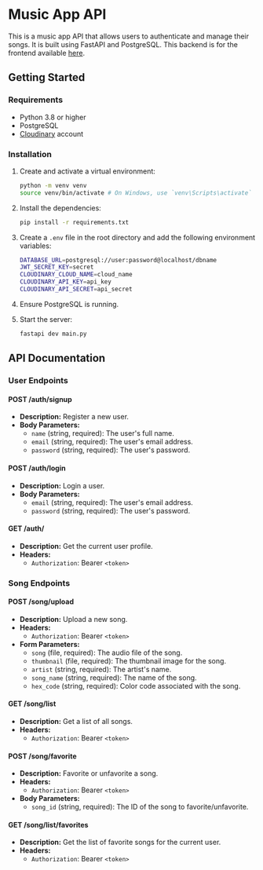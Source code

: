 # Music App API

This is a music app API that allows users to authenticate and manage their songs. It is built using FastAPI and PostgreSQL. This backend is for the frontend available [here](https://github.com/BiAksoy/music-app-client).

## Getting Started

### Requirements

- Python 3.8 or higher
- PostgreSQL
- [Cloudinary](https://cloudinary.com) account

### Installation

1. Create and activate a virtual environment:

   ```bash
   python -m venv venv
   source venv/bin/activate # On Windows, use `venv\Scripts\activate`
   ```

2. Install the dependencies:

   ```bash
   pip install -r requirements.txt
   ```

3. Create a `.env` file in the root directory and add the following environment variables:

   ```bash
   DATABASE_URL=postgresql://user:password@localhost/dbname
   JWT_SECRET_KEY=secret
   CLOUDINARY_CLOUD_NAME=cloud_name
   CLOUDINARY_API_KEY=api_key
   CLOUDINARY_API_SECRET=api_secret
   ```

4. Ensure PostgreSQL is running.

5. Start the server:

   ```bash
   fastapi dev main.py
   ```

## API Documentation

### User Endpoints

#### POST /auth/signup

- **Description:** Register a new user.
- **Body Parameters:**
  - `name` (string, required): The user's full name.
  - `email` (string, required): The user's email address.
  - `password` (string, required): The user's password.

#### POST /auth/login

- **Description:** Login a user.
- **Body Parameters:**
  - `email` (string, required): The user's email address.
  - `password` (string, required): The user's password.

#### GET /auth/

- **Description:** Get the current user profile.
- **Headers:**
  - `Authorization`: Bearer `<token>`

### Song Endpoints

#### POST /song/upload

- **Description:** Upload a new song.
- **Headers:**
  - `Authorization`: Bearer `<token>`
- **Form Parameters:**
  - `song` (file, required): The audio file of the song.
  - `thumbnail` (file, required): The thumbnail image for the song.
  - `artist` (string, required): The artist's name.
  - `song_name` (string, required): The name of the song.
  - `hex_code` (string, required): Color code associated with the song.

#### GET /song/list

- **Description:** Get a list of all songs.
- **Headers:**
  - `Authorization`: Bearer `<token>`

#### POST /song/favorite

- **Description:** Favorite or unfavorite a song.
- **Headers:**
  - `Authorization`: Bearer `<token>`
- **Body Parameters:**
  - `song_id` (string, required): The ID of the song to favorite/unfavorite.

#### GET /song/list/favorites

- **Description:** Get the list of favorite songs for the current user.
- **Headers:**
  - `Authorization`: Bearer `<token>`

